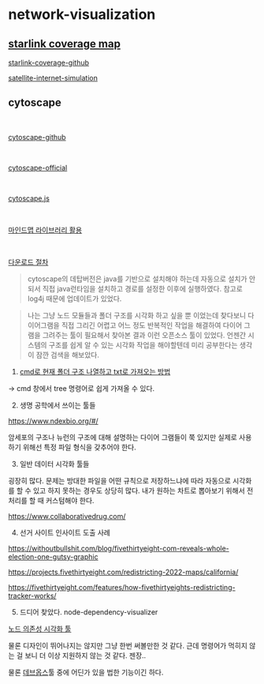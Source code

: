 # network-visualization

## [starlink coverage map](https://satellitemap.space/?norad=46117#)

[starlink-coverage-github](https://github.com/sebsebmc/starlink-coverage)

[satellite-internet-simulation](https://github.com/mattwelke/satellite-internet-simulation)





## cytoscape

<br>

[cytoscape-github](https://github.com/cytoscape/cytoscape-tutorials/wiki)

<br>

[cytoscape-official](https://cytoscape.org/)

<br>

[cytoscape.js](https://js.cytoscape.org/#introduction/who-uses-cytoscape.js)


<br>

[마인드맵 라이브러리 활용](https://velog.io/@takeknowledge/%EC%83%9D%ED%99%9C%EC%BD%94%EB%94%A9-%EB%A7%88%EC%9D%B8%EB%93%9C%EB%A7%B5-cytoscape-%ED%99%9C%EC%9A%A9-%ED%94%84%EB%A1%9C%EC%A0%9D%ED%8A%B8-56k4in7315)

<br>

[다운로드 절차](https://cytoscape.org/release_notes_3_9_0.html)

> cytoscape의 데탑버전은 java를 기반으로 설치해야 하는데 자동으로 설치가 안되서 직접 java런타임을 설치하고 경로를 설정한 이후에 실행하였다. 참고로 log4j 때문에 업데이트가 있었다.

> 나는 그냥 노드 모듈들과 폴더 구조를 시각화 하고 싶을 뿐 이었는데 찾다보니 다이어그램을 직접 그리긴 어렵고 어느 정도 반복적인 작업을 해결하여 다이어 그램을 그려주는 툴이 필요해서 찾아본 결과 이런 오픈소스 툴이 있었다. 언젠간 시스템의 구조를 쉽게 알 수 있는 시각화 작업을 해야할텐데 미리 공부한다는 생각이 잠깐 검색을 해보았다.




1. [cmd로 현재 폴더 구조 나열하고 txt로 가져오는 방법](https://mentha2.tistory.com/211)

-> cmd 창에서 tree 명령어로 쉽게 가져올 수 있다.




2. 생명 공학에서 쓰이는 툴들

https://www.ndexbio.org/#/

암세포의 구조나 뉴런의 구조에 대해 설명하는 다이어 그램들이 쭉 있지만 실제로 사용하기 위해선 특정 파일 형식을 갖추어야 한다.




3. 일반 데이터 시각화 툴들

굉장히 많다. 문제는 방대한 파일을 어떤 규칙으로 저장하느냐에 따라 자동으로 시각화를 할 수 있고 하지 못하는 경우도 상당히 많다. 내가 원하는 차트로 뽑아보기 위해서 전처리를 할 때 커스텀해야 한다.

https://www.collaborativedrug.com/





4. 선거 사이트 인사이트 도출 사례

https://withoutbullshit.com/blog/fivethirtyeight-com-reveals-whole-election-one-gutsy-graphic

https://projects.fivethirtyeight.com/redistricting-2022-maps/california/

https://fivethirtyeight.com/features/how-fivethirtyeights-redistricting-tracker-works/





5. 드디어 찾았다. node-dependency-visualizer

[노드 의존성 시각화 툴](https://github.com/0815fox/node-dependency-visualizer)

물론 디자인이 뛰어나지는 않지만 그냥 한번 써볼만한 것 같다. 근데 명령어가 먹히지 않는 걸 보니 더 이상 지원하지 않는 것 같다. 젠장..


물론 [데브옵스](https://docs.gitlab.com/)툴 중에 어딘가 있을 법한 기능이긴 하다.











